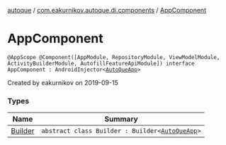 [autoque](../../index.md) / [com.eakurnikov.autoque.di.components](../index.md) / [AppComponent](./index.md)

# AppComponent

`@AppScope @Component([AppModule, RepositoryModule, ViewModelModule, ActivityBuilderModule, AutofillFeatureApiModule]) interface AppComponent : AndroidInjector<`[`AutoQueApp`](../../com.eakurnikov.autoque.domain.app/-auto-que-app/index.md)`>`

Created by eakurnikov on 2019-09-15

### Types

| Name | Summary |
|---|---|
| [Builder](-builder/index.md) | `abstract class Builder : Builder<`[`AutoQueApp`](../../com.eakurnikov.autoque.domain.app/-auto-que-app/index.md)`>` |
